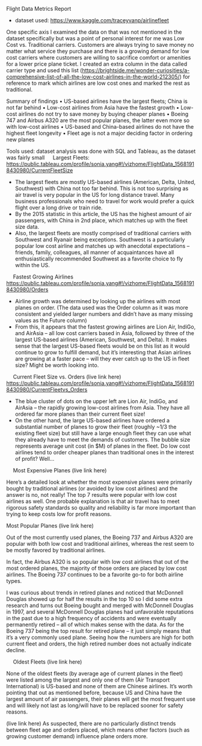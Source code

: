 Flight Data Metrics Report

* dataset used: https://www.kaggle.com/traceyvanp/airlinefleet

One specific axis I examined the data on that was not mentioned in the dataset specifically but was a point of personal interest for me was Low Cost vs. Traditional carriers. Customers are always trying to save money no matter what service they purchase and there is a growing demand for low cost carriers where customers are willing to sacrifice comfort or amenities for a lower price plane ticket.
I created an extra column in the data called carrier type and used this list (https://brightside.me/wonder-curiosities/a-comprehensive-list-of-all-the-low-cost-airlines-in-the-world-212305/) for reference to mark which airlines are low cost ones and marked the rest as traditional.

Summary of findings
•	US-based airlines have the largest fleets; China is not far behind
•	Low-cost airlines from Asia have the fastest growth 
•	Low-cost airlines do not try to save money by buying cheaper planes
•	Boeing 747 and Airbus A320 are the most popular planes, the latter even more so with low-cost airlines
•	US-based and China-based airlines do not have the highest fleet longevity
•	Fleet age is not a major deciding factor in ordering new planes

Tools used: dataset analysis was done with SQL and Tableau, as the dataset was fairly small
 
Largest Fleets: 
https://public.tableau.com/profile/sonia.yang#!/vizhome/FlightData_15681918430980/CurrentFleetSize
* The largest fleets are mostly US-based airlines (American, Delta, United, Southwest) with China not too far behind. This is not too surprising as air travel is very popular in the US for long distance travel. Many business professionals who need to travel for work would prefer a quick flight over a long drive or train ride.
* By the 2015 statistic in this article, the US has the highest amount of air passengers, with China in 2nd place, which matches up with the fleet size data. 
* Also, the largest fleets are mostly comprised of traditional carriers with Southwest and Ryanair being exceptions. Southwest is a particularly popular low cost airline and matches up with anecdotal expectations – friends, family, colleagues, all manner of acquaintances have all enthusiastically recommended Southwest as a favorite choice to fly within the US.

 
Fastest Growing Airlines
https://public.tableau.com/profile/sonia.yang#!/vizhome/FlightData_15681918430980/Orders
* Airline growth was determined by looking up the airlines with most planes on order.
(The data used was the Order column as it was more consistent and yielded larger numbers and didn’t have as many missing values as the Future column) 
* From this, it appears that the fastest growing airlines are Lion Air, IndiGo, and AirAsia – all low cost carriers based in Asia, followed by three of the largest US-based airlines (American, Southwest, and Delta). It makes sense that the largest US-based fleets would be on this list as it would continue to grow to fulfill demand, but it’s interesting that Asian airlines are growing at a faster pace – will they ever catch up to the US in fleet size? Might be worth looking into. 

 
Current Fleet Size vs. Orders (live link here)
 https://public.tableau.com/profile/sonia.yang#!/vizhome/FlightData_15681918430980/CurrentFleetvs_Orders
* The blue cluster of dots on the upper left are Lion Air, IndiGo, and AirAsia – the rapidly growing low-cost airlines from Asia. They have all ordered far more planes than their current fleet size!
* On the other hand, the large US-based airlines have ordered a substantial number of planes to grow their fleet (roughly ~1/3 the existing fleet size) but still have a large enough fleet they can use what they already have to meet the demands of customers.
The bubble size represents average unit cost (in $M) of planes in the fleet. Do low cost airlines tend to order cheaper planes than traditional ones in the interest of profit? 
Well…

 
 Most Expensive Planes (live link here)
 
Here’s a detailed look at whether the most expensive planes were primarily bought by traditional airlines (or avoided by low cost airlines) and the answer is no, not really! The top 7 results were popular with low cost airlines as well. One probable explanation is that air travel has to meet rigorous safety standards so quality and reliability is far more important than trying to keep costs low for profit reasons.

Most Popular Planes (live link here)
 
Out of the most currently used planes, the Boeing 737 and Airbus A320 are popular with both low cost and traditional airlines, whereas the rest seem to be mostly favored by traditional airlines.
 
In fact, the Airbus A320 is so popular with low cost airlines that out of the most ordered planes, the majority of those orders are placed by low cost airlines. The Boeing 737 continues to be a favorite go-to for both airline types. 
 
I was curious about trends in retired planes and noticed that McDonnell Douglas showed up for half the results in the top 10 so I did some extra research and turns out Boeing bought and merged with McDonnell Douglas in 1997, and several McDonnell Douglas planes had unfavorable reputations in the past due to a high frequency of accidents and were eventually permanently retired – all of which makes sense with the data.
As for the Boeing 737 being the top result for retired plane – it just simply means that it’s a very commonly used plane. Seeing how the numbers are high for both current fleet and orders, the high retired number does not actually indicate decline.

 
Oldest Fleets (live link here)
 
None of the oldest fleets (by average age of current planes in the fleet) were listed among the largest and only one of them (Air Transport International) is US-based and none of them are Chinese airlines. It’s worth pointing that out as mentioned before, because US and China have the largest amount of air passengers, their planes will get the most frequent use and will likely not last as long/will have to be replaced sooner for safety reasons.    
 
(live link here)
As suspected, there are no particularly distinct trends between fleet age and orders placed, which means other factors (such as growing customer demand) influence plane orders more.

